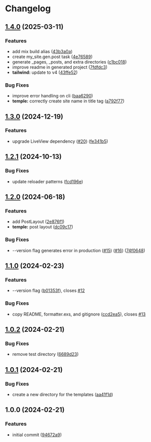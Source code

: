 # Changelog

## [1.4.0](https://github.com/elixir-tools/tableau_new/compare/v1.3.0...v1.4.0) (2025-03-11)


### Features

* add mix build alias ([43b3a0a](https://github.com/elixir-tools/tableau_new/commit/43b3a0a15db865fba135357790f1e52f0af1f2a9))
* create my_site.gen.post task ([4e76589](https://github.com/elixir-tools/tableau_new/commit/4e7658912479ac23b947062e44c80801e80d1174))
* generate _pages, _posts, and extra directories ([c1bc018](https://github.com/elixir-tools/tableau_new/commit/c1bc018d286a18359354afe0022b15f6ea005e20))
* improve readme in generated project ([7fdfdc3](https://github.com/elixir-tools/tableau_new/commit/7fdfdc38d63a0cba89062b4d25216aa3204eacba))
* **tailwind:** update to v4 ([43ffe52](https://github.com/elixir-tools/tableau_new/commit/43ffe522a6f0364609a4eb1ec1c707dab6cd807f))


### Bug Fixes

* improve error handling on cli ([baa6290](https://github.com/elixir-tools/tableau_new/commit/baa6290f3cd2c728c81af9b530262133b0a76ee8))
* **temple:** correctly create site name in title tag ([a792f77](https://github.com/elixir-tools/tableau_new/commit/a792f771013613394060e2d10b61991f450200a1))

## [1.3.0](https://github.com/elixir-tools/tableau_new/compare/v1.2.1...v1.3.0) (2024-12-19)


### Features

* upgrade LiveView dependency ([#20](https://github.com/elixir-tools/tableau_new/issues/20)) ([fe341b5](https://github.com/elixir-tools/tableau_new/commit/fe341b59c900467c97bfd5337d319a40b0020751))

## [1.2.1](https://github.com/elixir-tools/tableau_new/compare/v1.2.0...v1.2.1) (2024-10-13)


### Bug Fixes

* update reloader patterns ([fcd196e](https://github.com/elixir-tools/tableau_new/commit/fcd196eedab74e93dbc11c83e4ca7b24425a3f66))

## [1.2.0](https://github.com/elixir-tools/tableau_new/compare/v1.1.0...v1.2.0) (2024-06-18)


### Features

* add PostLayout ([2e876f1](https://github.com/elixir-tools/tableau_new/commit/2e876f197d47bfe9bcef42cb43046c8156bb4ee5))
* **temple:** post layout ([dc09c17](https://github.com/elixir-tools/tableau_new/commit/dc09c1786e0e329a6aabbd1ee2efc1e60a42c290))


### Bug Fixes

* --version flag generates error in production ([#15](https://github.com/elixir-tools/tableau_new/issues/15)) ([#16](https://github.com/elixir-tools/tableau_new/issues/16)) ([74f0648](https://github.com/elixir-tools/tableau_new/commit/74f0648a85db8dca405f86f57dc1c220d49b204c))

## [1.1.0](https://github.com/elixir-tools/tableau_new/compare/v1.0.2...v1.1.0) (2024-02-23)


### Features

* --version flag ([b01353f](https://github.com/elixir-tools/tableau_new/commit/b01353fee9adff18f51bd8eec675f63040d75373)), closes [#12](https://github.com/elixir-tools/tableau_new/issues/12)


### Bug Fixes

* copy README, formatter.exs, and gitignore ([ccd2ea5](https://github.com/elixir-tools/tableau_new/commit/ccd2ea5d9c8c4562a66a4d5a1ed4e58be12d2776)), closes [#13](https://github.com/elixir-tools/tableau_new/issues/13)

## [1.0.2](https://github.com/elixir-tools/tableau_new/compare/v1.0.1...v1.0.2) (2024-02-21)


### Bug Fixes

* remove test directory ([6689d23](https://github.com/elixir-tools/tableau_new/commit/6689d23960236a2d6ca5aa793f46bd2e131925c8))

## [1.0.1](https://github.com/elixir-tools/tableau_new/compare/v1.0.0...v1.0.1) (2024-02-21)


### Bug Fixes

* create a new directory for the templates ([aa41f1d](https://github.com/elixir-tools/tableau_new/commit/aa41f1db3037a99e8547ed473aebcede6d467007))

## 1.0.0 (2024-02-21)


### Features

* initial commit ([94672a9](https://github.com/elixir-tools/tableau_new/commit/94672a99732bbc47b70ec42afa453555a4095991))
